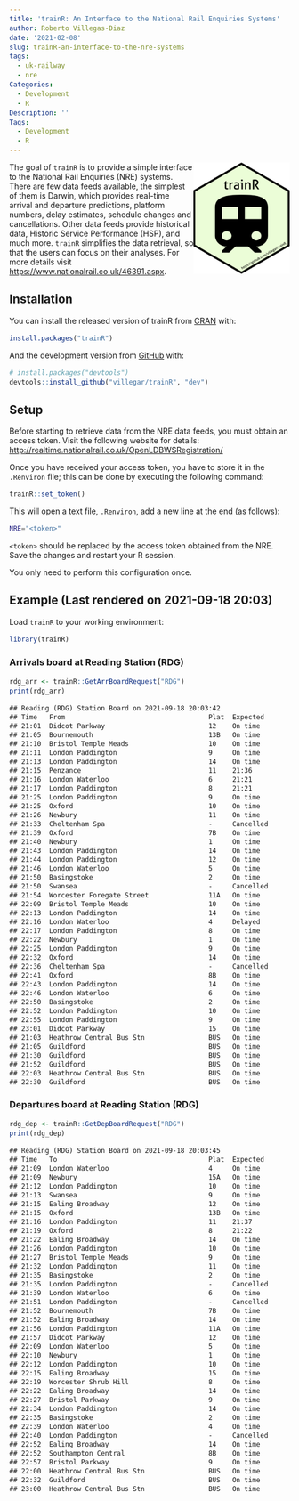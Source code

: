 ```yaml
---
title: 'trainR: An Interface to the National Rail Enquiries Systems'
author: Roberto Villegas-Diaz
date: '2021-02-08'
slug: trainR-an-interface-to-the-nre-systems
tags:
  - uk-railway
  - nre
Categories:
  - Development
  - R
Description: ''
Tags:
  - Development
  - R
---
```


<img src="https://raw.githubusercontent.com/villegar/trainR/main/inst/images/logo.png" alt="logo" align="right" height=200px/>

The goal of `trainR` is to provide a simple interface to the 
National Rail Enquiries (NRE) systems. There are few data feeds 
available, the simplest of them is Darwin, which provides real-time 
arrival and departure predictions, platform numbers, delay estimates, 
schedule changes and cancellations. Other data feeds provide historical 
data, Historic Service Performance (HSP), and much more. `trainR` 
simplifies the data retrieval, so that the users can focus on their 
analyses. For more details visit 
https://www.nationalrail.co.uk/46391.aspx.

## Installation

You can install the released version of trainR from [CRAN](https://CRAN.R-project.org) with:

``` r
install.packages("trainR")
```

And the development version from [GitHub](https://github.com/) with:

``` r
# install.packages("devtools")
devtools::install_github("villegar/trainR", "dev")
```

## Setup
Before starting to retrieve data from the NRE data feeds, you must obtain an access token. 
Visit the following website for details: http://realtime.nationalrail.co.uk/OpenLDBWSRegistration/

Once you have received your access token, you have to store it in the `.Renviron` file; this can be 
done by executing the following command:


```r
trainR::set_token()
```

This will open a text file, `.Renviron`, add a new line at the end (as follows):

```bash
NRE="<token>"
```

`<token>` should be replaced by the access token obtained from the NRE. Save the changes and restart 
your R session.

You only need to perform this configuration once.

## Example (Last rendered on 2021-09-18 20:03)

Load `trainR` to your working environment:

```r
library(trainR)
```

### Arrivals board at Reading Station (RDG)


```r
rdg_arr <- trainR::GetArrBoardRequest("RDG")
print(rdg_arr)
```

```
## Reading (RDG) Station Board on 2021-09-18 20:03:42
## Time   From                                    Plat  Expected
## 21:01  Didcot Parkway                          12    On time
## 21:05  Bournemouth                             13B   On time
## 21:10  Bristol Temple Meads                    10    On time
## 21:11  London Paddington                       9     On time
## 21:13  London Paddington                       14    On time
## 21:15  Penzance                                11    21:36
## 21:16  London Waterloo                         6     21:21
## 21:17  London Paddington                       8     21:21
## 21:25  London Paddington                       9     On time
## 21:25  Oxford                                  10    On time
## 21:26  Newbury                                 11    On time
## 21:33  Cheltenham Spa                          -     Cancelled
## 21:39  Oxford                                  7B    On time
## 21:40  Newbury                                 1     On time
## 21:43  London Paddington                       14    On time
## 21:44  London Paddington                       12    On time
## 21:46  London Waterloo                         5     On time
## 21:50  Basingstoke                             2     On time
## 21:50  Swansea                                 -     Cancelled
## 21:54  Worcester Foregate Street               11A   On time
## 22:09  Bristol Temple Meads                    10    On time
## 22:13  London Paddington                       14    On time
## 22:16  London Waterloo                         4     Delayed
## 22:17  London Paddington                       8     On time
## 22:22  Newbury                                 1     On time
## 22:25  London Paddington                       9     On time
## 22:32  Oxford                                  14    On time
## 22:36  Cheltenham Spa                          -     Cancelled
## 22:41  Oxford                                  8B    On time
## 22:43  London Paddington                       14    On time
## 22:46  London Waterloo                         6     On time
## 22:50  Basingstoke                             2     On time
## 22:52  London Paddington                       10    On time
## 22:55  London Paddington                       9     On time
## 23:01  Didcot Parkway                          15    On time
## 21:03  Heathrow Central Bus Stn                BUS   On time
## 21:05  Guildford                               BUS   On time
## 21:30  Guildford                               BUS   On time
## 21:52  Guildford                               BUS   On time
## 22:03  Heathrow Central Bus Stn                BUS   On time
## 22:30  Guildford                               BUS   On time
```

### Departures board at Reading Station (RDG)


```r
rdg_dep <- trainR::GetDepBoardRequest("RDG")
print(rdg_dep)
```

```
## Reading (RDG) Station Board on 2021-09-18 20:03:45
## Time   To                                      Plat  Expected
## 21:09  London Waterloo                         4     On time
## 21:09  Newbury                                 15A   On time
## 21:12  London Paddington                       10    On time
## 21:13  Swansea                                 9     On time
## 21:15  Ealing Broadway                         12    On time
## 21:15  Oxford                                  13B   On time
## 21:16  London Paddington                       11    21:37
## 21:19  Oxford                                  8     21:22
## 21:22  Ealing Broadway                         14    On time
## 21:26  London Paddington                       10    On time
## 21:27  Bristol Temple Meads                    9     On time
## 21:32  London Paddington                       11    On time
## 21:35  Basingstoke                             2     On time
## 21:35  London Paddington                       -     Cancelled
## 21:39  London Waterloo                         6     On time
## 21:51  London Paddington                       -     Cancelled
## 21:52  Bournemouth                             7B    On time
## 21:52  Ealing Broadway                         14    On time
## 21:56  London Paddington                       11A   On time
## 21:57  Didcot Parkway                          12    On time
## 22:09  London Waterloo                         5     On time
## 22:10  Newbury                                 1     On time
## 22:12  London Paddington                       10    On time
## 22:15  Ealing Broadway                         15    On time
## 22:19  Worcester Shrub Hill                    8     On time
## 22:22  Ealing Broadway                         14    On time
## 22:27  Bristol Parkway                         9     On time
## 22:34  London Paddington                       14    On time
## 22:35  Basingstoke                             2     On time
## 22:39  London Waterloo                         4     On time
## 22:40  London Paddington                       -     Cancelled
## 22:52  Ealing Broadway                         14    On time
## 22:52  Southampton Central                     8B    On time
## 22:57  Bristol Parkway                         9     On time
## 22:00  Heathrow Central Bus Stn                BUS   On time
## 22:32  Guildford                               BUS   On time
## 23:00  Heathrow Central Bus Stn                BUS   On time
```
